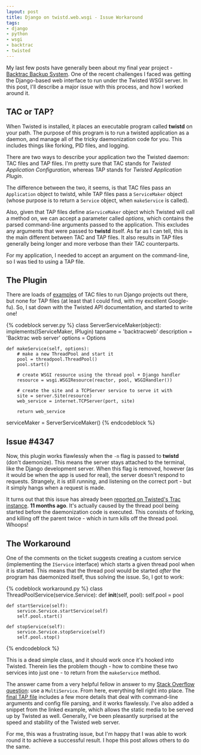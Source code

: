 ```yaml
--- 
layout: post
title: Django on twistd.web.wsgi - Issue Workaround
tags: 
- django
- python
- wsgi
- backtrac
- twisted
---
```


My last few posts have generally been about my final year project -
[Backtrac Backup System][backtrac].  One of the recent challenges I faced was
getting the Django-based web interface to run under the Twisted WSGI server. In
this post, I'll describe a major issue with this process, and how I worked
around it.

<!--more-->

TAC or TAP?
-----------

When Twisted is installed, it places an executable program called **twistd** on
your path. The purpose of this program is to run a twisted application as
a daemon, and manage all of the tricky daemonization code for you. This
includes things like forking, PID files, and logging.

There are two ways to describe your application two the Twisted daemon: TAC
files and TAP files. I'm pretty sure that TAC stands for _Twisted Application
Configuration_, whereas TAP stands for _Twisted Application Plugin_.

The difference between the two, it seems, is that TAC files pass an
``Application`` object to twistd, while TAP files pass a ``ServiceMaker``
object (whose purpose is to return a ``Service`` object, when ``makeService``
is called).

Also, given that TAP files define a``ServiceMaker`` object which Twisted will
call a method on, we can accept a parameter called _options_, which contains
the parsed command-line arguments passed to the application. This excludes any
arguments that were passed to **twistd** itself. As far as I can tell, this is
the main different between TAC and TAP files. It also results in TAP files
generally being longer and more verbose than their TAC counterparts.

For my application, I needed to accept an argument on the command-line, so
I was tied to using a TAP file.

The Plugin
----------

There are loads of [examples][twisted-wsgi] of TAC files to run Django projects
out there, but none for TAP files (at least that I could find, with my
excellent Google-fu). So, I sat down with the Twisted API documentation, and
started to write one!

{% codeblock server.py %}
class ServerServiceMaker(object):
    implements(IServiceMaker, IPlugin)
    tapname = 'backtracweb'
    description = 'Backtrac web server'
    options = Options

    def makeService(self, options):
        # make a new ThreadPool and start it
        pool = threadpool.ThreadPool()
        pool.start()

        # create WSGI resource using the thread pool + Django handler
        resource = wsgi.WSGIResource(reactor, pool, WSGIHandler())

        # create the site and a TCPServer service to serve it with
        site = server.Site(resource)
        web_service = internet.TCPServer(port, site)

        return web_service

serviceMaker = ServerServiceMaker()
{% endcodeblock %}

Issue #4347
-----------

Now, this plugin works flawlessly when the ``-n`` flag is passed to **twistd**
(don't daemonize). This means the server stays attached to the terminal, like
the Django development server. When this flag is removed, however (as it would
be when the app is used for real), the server doesn't respond to requests.
Strangely, it is still _running_, and listening on the correct port - but it
simply hangs when a request is made.

It turns out that this issue has already been
[reported on Twisted's Trac instance][4347]. **11 months ago**.  It's actually
caused by the thread pool being started before the daemonization code is
executed. This consists of forking, and killing off the parent twice - which in
turn kills off the thread pool. Whoops!

The Workaround
--------------

One of the comments on the ticket suggests creating a custom service
(implementing the `IService` interface) which starts a given thread pool when
it is started. This means that the thread pool would be started _after_ the
program has daemonized itself, thus solving the issue. So, I got to work:

{% codeblock workaround.py %}
class ThreadPoolService(service.Service):
    def __init__(self, pool):
        self.pool = pool

    def startService(self):
        service.Service.startService(self)
        self.pool.start()

    def stopService(self):
        service.Service.stopService(self)
        self.pool.stop()
{% endcodeblock %}

This is a dead simple class, and it should work once it's hooked into Twisted.
Therein lies the problem though - how to combine these two services into just
one - to return from the `makeService` method.

The answer came from a very helpful fellow in answer to my
[Stack Overflow question][soq]: use a `MultiService`. From here, everything
fell right into place. The [final TAP file][tapfile] includes a few more
details that deal with command-line arguments and config file parsing, and it
works flawlessly. I've also added a snippet from the linked example, which
allows the static media to be served up by Twisted as well. Generally, I've
been pleasantly surprised at the speed and stability of the Twisted web server.

For me, this was a frustrating issue, but I'm happy that I was able to work
round it to achieve a successful result. I hope this post allows others to do
the same.

[backtrac]: https://github.com/robgolding63/backtrac "Backtrac on GitHub"
[twisted-wsgi]: http://www.clemesha.org/blog/Django-on-Twisted-using-latest-twisted-web-wsgi "Example: Django on Twisted Web"
[4347]: http://twistedmatrix.com/trac/ticket/4347 "Creating threadpool and then daemonizing leads to uninformative hangs or crashes"
[soq]: http://stackoverflow.com/questions/4875326/twisted-creating-a-threadpool-and-then-daemonizing-leads-to-uninformative-hangs "Creating a ThreadPool and then daemonizing leads to uninformative hangs"
[tapfile]: https://github.com/robgolding63/backtrac/blob/master/twisted/plugins/backtracweb_plugin.py "backtracweb Twisted plugin"
